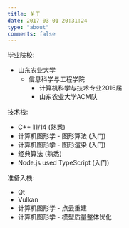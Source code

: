 ```yaml
---
title: 关于
date: 2017-03-01 20:31:24
type: "about"
comments: false
---
```


毕业院校:
+ 山东农业大学
    - 信息科学与工程学院
        - 计算机科学与技术专业2016届
        - 山东农业大学ACM队 


技术栈:
+ C++ 11/14 (熟悉)
+ 计算机图形学 - 图形算法 (入门)
+ 计算机图形学 - 图形渲染 (入门)
+ 经典算法 (熟悉)
+ Node.js used TypeScript (入门)

准备入栈:
- Qt
- Vulkan
- 计算机图形学 - 点云重建
- 计算机图形学 - 模型质量整体优化
